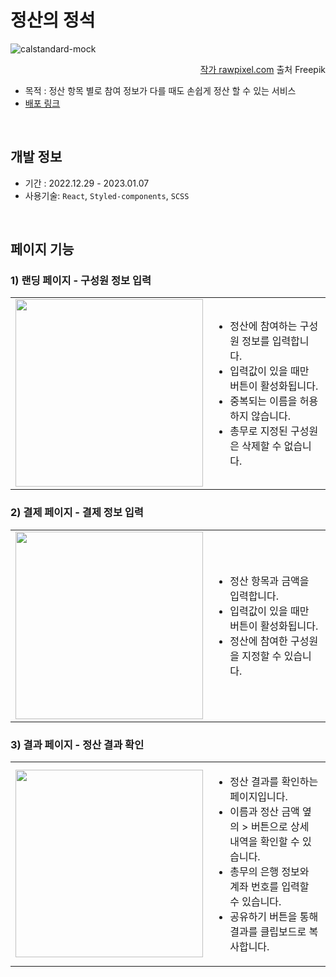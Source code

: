 # 정산의 정석
![calstandard-mock](https://user-images.githubusercontent.com/96777064/211298600-f2562f64-d540-442e-a8de-48278fb4770d.jpg)

<div align="right">
<a href="https://kr.freepik.com/free-psd/mobile-phone-mockup-psd-with-mesh-gradient-design_16324859.htm#page=4&query=mobile%20app%20mockup&position=47&from_view=search&track=ais">작가 rawpixel.com</a> 출처 Freepik
</div>

- 목적 : 정산 항목 별로 참여 정보가 다를 때도 손쉽게 정산 할 수 있는 서비스
- [배포 링크](https://baekg6.github.io/calstandard/)
 
 <br/>
 
  
## 개발 정보
- 기간 : 2022.12.29 - 2023.01.07
- 사용기술: `React`, `Styled-components`, `SCSS`
  
 <br/>

  
## 페이지 기능
### 1) 랜딩 페이지 - 구성원 정보 입력
<table width="100%">
    <tr>
    <td><img width="300px" src="https://user-images.githubusercontent.com/96777064/211276486-aaa43e10-4b0a-461a-a1ab-5673437cd99f.gif"/></td>
    <td width="500px">
     <ul>
         <li>정산에 참여하는 구성원 정보를 입력합니다.</li>
         <li>입력값이 있을 때만 버튼이 활성화됩니다.</li>
         <li>중복되는 이름을 허용하지 않습니다.</li>
         <li>총무로 지정된 구성원은 삭제할 수 없습니다.</li>
    </ul>
    </td>
    </tr>
</table>


### 2) 결제 페이지 - 결제 정보 입력
<table width="100%">
    <tr>
    <td ><img  width="300px" src="https://user-images.githubusercontent.com/96777064/211276724-47d17859-123b-41f6-bb35-6dfd4761461e.gif"/></td>
    <td width="500px">
     <ul>
         <li>정산 항목과 금액을 입력합니다.</li>
         <li>입력값이 있을 때만 버튼이 활성화됩니다.</li>
         <li>정산에 참여한 구성원을 지정할 수 있습니다.</li>
    </ul>
    </td>
    </tr>
</table>


### 3) 결과 페이지 - 정산 결과 확인
<table width="100%">
    <tr>
    <td><img  width="300px" src="https://user-images.githubusercontent.com/96777064/211276744-b8dd29fd-77e6-43f7-a02f-d526da5ed0ef.gif"/></td>
    <td width="500px">
     <ul>
         <li>정산 결과를 확인하는 페이지입니다.</li>
         <li>이름과 정산 금액 옆의 > 버튼으로 상세 내역을 확인할 수 있습니다.</li>
         <li>총무의 은행 정보와 계좌 번호를 입력할 수 있습니다.</li>
         <li>공유하기 버튼을 통해 결과를 클립보드로 복사합니다.</li>
    </ul>
    </td>
    </tr>
</table>
